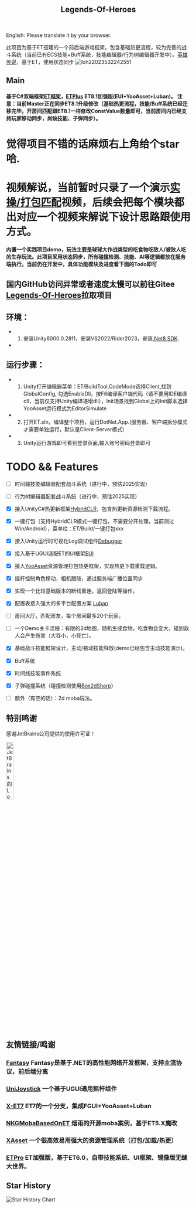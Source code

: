 <div align="center">
  <h2 href="https://github.com/FlameskyDexive/Legends-Of-Heroes">
    <!-- <img src="./SamplePictures/CrazyCarIcon.png"  width="80px" height="80px"> -->
  </h2>
  <h2 align="center">
    Legends-Of-Heroes
  </h2>  
    <img src="https://img.shields.io/github/stars/FlameskyDexive/Legends-Of-Heroes?style=plastic" alt="">
    <img src="https://img.shields.io/github/forks/FlameskyDexive/Legends-Of-Heroes?color=09F709&label=forks&style=plastic" alt="">
    <img src="https://img.shields.io/github/license/FlameskyDexive/Legends-Of-Heroes?color=22DDB8&label=license&style=plastic" alt="">
    <img src="https://img.shields.io/github/commit-activity/m/FlameskyDexive/Legends-Of-Heroes?color=AA8855&label=commit-activity&style=plasticc"alt="">
    <img src="https://img.shields.io/github/last-commit/FlameskyDexive/Legends-Of-Heroes?color=%231AE66B&label=last-commit&style=plastic" alt="">
</div>

English: Please translate it by your browser.

此项目为基于ET搭建的一个前后端游戏框架，包含基础热更流程，较为完善的战斗系统（当前已有ECS技能+Buff系统，技能编辑器/行为树编辑器开发中）。[英雄传说](https://github.com/FlameskyDexive/Legends-Of-Heroes)，基于ET，使用状态同步
![loh22023532242551](https://user-images.githubusercontent.com/8274346/235951176-f96efa8f-d3e5-4089-a1c9-56643859b487.gif)

## Main
#### 基于C#双端框架[ET框架](https://github.com/egametang/ET)，[ETPlus](https://github.com/FlameskyDexive/ETPlus) ET8.1加强版(EUI+YooAsset+Luban)。 注意：当前Master正在同步ET8.1升级修改（基础热更流程，技能/Buff系统已经迁移完毕，开房间匹配跟ET8.1一样修改ConstValue数量即可，当前房间内已经支持玩家移动同步，尚缺技能、子弹同步）。
# 觉得项目不错的话麻烦右上角给个star哈.
# 视频解说，当前暂时只录了一个演示[实操/打包匹配](https://www.bilibili.com/video/BV1sP6fY2EQU/)视频，后续会把每个模块都出对应一个视频来解说下设计思路跟使用方式。
#### 内置一个实践项目demo，玩法主要是球球大作战类型的吃食物吃敌人/被敌人吃的生存玩法。此项目采用状态同步，所有碰撞检测、技能、AI等逻辑都放在服务端执行。当前仍在开发中，具体功能模块及进度看下面的Todo即可

## 国内GitHub访问异常或者速度太慢可以前往Gitee [Legends-Of-Heroes](https://gitee.com/flamesky/Legends-Of-Heroes)拉取项目

## 环境：
- 1. 安装Unity6000.0.28f1，安装VS2022/Rider2023，安装[.Net8 SDK](https://dotnet.microsoft.com/zh-cn/download/dotnet/8.0).
- 
## 运行步骤：
- 1. Unity打开编辑器菜单：ET/BuildTool,CodeMode选择Client,找到GlobalConfig, 勾选EnableDll，按F6编译客户端代码（请不要用IDE编译dll，当前仅支持Unity编译递增dll），Init场景找到Global上的Init脚本选择YooAsset运行模式为EditorSimulate
- 2. 打开ET.sln，编译整个项目，运行DotNet.App.(服务器、客户端拆分模式才需要单独运行，默认是Client-Server模式)
- 3. Unity运行游戏即可看到登录页面,输入账号密码登录即可

# TODO && Features
- [ ] 时间轴技能编辑器配套战斗系统（进行中，预估2025实现）
- [ ] 行为树编辑器配套战斗系统（进行中，预估2025实现）
- [x] 接入UnityC#热更新框架[HybridCLR](https://github.com/focus-creative-games/hybridclr)，包含热更新资源检测下载流程。
- [x] 一键打包（支持HybridCLR模式一键打包，不需要分开处理，当前测过Win/Android），菜单栏：ET/Build/一键打包xxx
- [x] 接入Unity运行时可视化Log调试组件[Debugger](https://github.com/FlameskyDexive/Debugger)
- [x] 接入基于UGUI适配ET的UI框架[EUI](https://github.com/zzjfengqing/ET-EUI)
- [x] 接入[YooAsset](https://github.com/tuyoogame/YooAsset)资源管理打包热更框架，实现热更下载重载逻辑。
- [x] 摇杆控制角色移动，相机跟随，通过服务端广播位置同步
- [x] 实现一个比较基础版本的断线重连，返回登陆等操作。
- [x] 配置表接入强大的多平台配置方案 [Luban](https://github.com/focus-creative-games/luban)
- [ ] 房间大厅，匹配房友，每个房间最多20个玩家。
- [ ] 一个Demo关卡流程：有限的2d地图，随机生成食物，吃食物会变大，碰到敌人会产生伤害（大吞小，小死亡）。
- [x] 基础战斗技能框架设计，主动/被动技能释放(demo已经包含主动技能演示)。
- [x] Buff系统
- [x] 时间线技能事件系统
- [x] 子弹碰撞系统（碰撞检测使用[Box2dSharp](https://github.com/Zonciu/Box2DSharp)）
- [ ] 额外（有空的话）：2d moba玩法。

	              
## 特别鸣谢

感谢JetBrains公司提供的使用许可证！

<p><a href="https://www.jetbrains.com/?from=Legends-Of-Heroes">
<img src="https://user-images.githubusercontent.com/8274346/223466125-611c027a-61f3-4ea0-a96d-4052283da746.png" alt="JetBrains的Logo" width="20%" height="20%"></a></p>

## 友情链接/鸣谢
### [Fantasy](https://github.com/qq362946/Fantasy) Fantasy是基于.NET的高性能网络开发框架，支持主流协议，前后端分离
### [UniJoystick](https://github.com/Bian-Sh/UniJoystick) 一个基于UGUI通用摇杆组件
### [X-ET7](https://github.com/IcePower/X-ET7) ET7的一个分支，集成FGUI+YooAsset+Luban 
### [NKGMobaBasedOnET](https://github.com/wqaetly/NKGMobaBasedOnET) 烟雨的开源moba案例，基于ET5.X魔改
### [XAsset](https://github.com/xasset/xasset) 一个很高效易用强大的资源管理系统（打包/加载/热更）
### [ETPro](https://github.com/526077247/ETPro) ET加强版，基于ET6.0，自带技能系统、UI框架、镜像版无缝大世界。

## Star History

![Star History Chart](https://api.star-history.com/svg?repos=FlameskyDexive/Legends-Of-Heroes)
